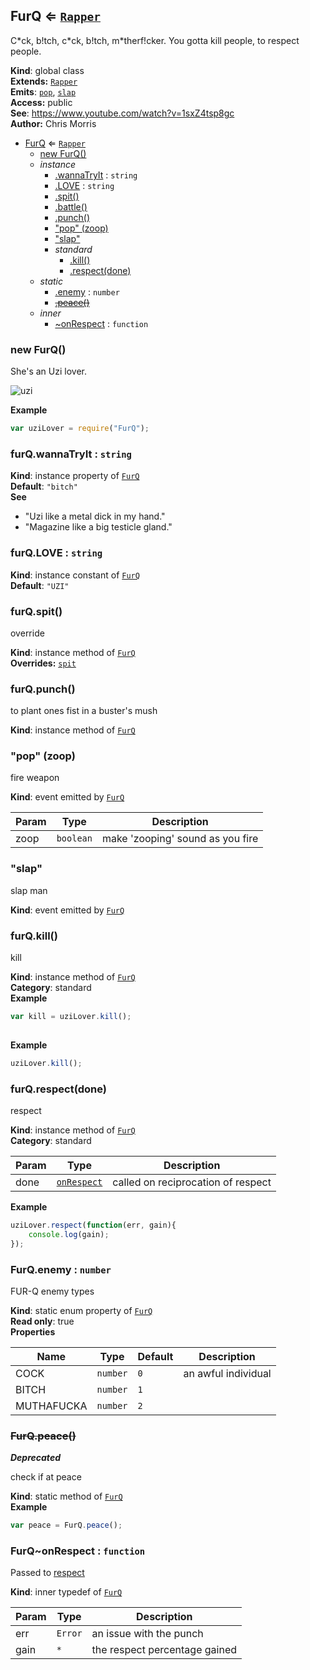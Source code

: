 <a name="FurQ"></a>
## FurQ ⇐ <code>[Rapper](#Rapper)</code>
C\*ck, b!tch, c\*ck, b!tch, m\*therf!cker. You gotta kill people, to respect people.

**Kind**: global class  
**Extends:** <code>[Rapper](#Rapper)</code>  
**Emits**: <code>[pop](#FurQ#event_pop)</code>, <code>[slap](#FurQ#event_slap)</code>  
**Access:** public  
**See**: https://www.youtube.com/watch?v=1sxZ4tsp8gc  
**Author:** Chris Morris  

* [FurQ](#FurQ) ⇐ <code>[Rapper](#Rapper)</code>
  * [new FurQ()](#new_FurQ_new)
  * _instance_
    * [.wannaTryIt](#FurQ#wannaTryIt) : <code>string</code>
    * [.LOVE](#FurQ#LOVE) : <code>string</code>
    * [.spit()](#FurQ#spit)
    * [.battle()](#Rapper#battle)
    * [.punch()](#FurQ#punch)
    * ["pop" (zoop)](#FurQ#event_pop)
    * ["slap"](#FurQ#event_slap)
    * _standard_
      * [.kill()](#FurQ#kill)
      * [.respect(done)](#FurQ#respect)
  * _static_
    * [.enemy](#FurQ.enemy) : <code>number</code>
    * ~~[.peace()](#FurQ.peace)~~
  * _inner_
    * [~onRespect](#FurQ..onRespect) : <code>function</code>

<a name="new_FurQ_new"></a>
### new FurQ()
She's an Uzi lover. 

![uzi](https://sampleface.co.uk/wp-content/uploads/2013/07/fur-q-uzi-lover.png)

**Example**  
```js
var uziLover = require("FurQ");
```
<a name="FurQ#wannaTryIt"></a>
### furQ.wannaTryIt : <code>string</code>
**Kind**: instance property of <code>[FurQ](#FurQ)</code>  
**Default**: <code>&quot;bitch&quot;</code>  
**See**

- "Uzi like a metal dick in my hand."
- "Magazine like a big testicle gland."

<a name="FurQ#LOVE"></a>
### furQ.LOVE : <code>string</code>
**Kind**: instance constant of <code>[FurQ](#FurQ)</code>  
**Default**: <code>&quot;UZI&quot;</code>  
<a name="FurQ#spit"></a>
### furQ.spit()
override

**Kind**: instance method of <code>[FurQ](#FurQ)</code>  
**Overrides:** <code>[spit](#Rapper#spit)</code>  
<a name="FurQ#punch"></a>
### furQ.punch()
to plant ones fist in a buster's mush

**Kind**: instance method of <code>[FurQ](#FurQ)</code>  
<a name="FurQ#event_pop"></a>
### "pop" (zoop)
fire weapon

**Kind**: event emitted by <code>[FurQ](#FurQ)</code>  

| Param | Type | Description |
| --- | --- | --- |
| zoop | <code>boolean</code> | make 'zooping' sound as you fire |

<a name="FurQ#event_slap"></a>
### "slap"
slap man

**Kind**: event emitted by <code>[FurQ](#FurQ)</code>  
<a name="FurQ#kill"></a>
### furQ.kill()
kill

**Kind**: instance method of <code>[FurQ](#FurQ)</code>  
**Category**: standard  
**Example**  
```js
var kill = uziLover.kill();
    
```
**Example**  
```js
uziLover.kill();
```
<a name="FurQ#respect"></a>
### furQ.respect(done)
respect

**Kind**: instance method of <code>[FurQ](#FurQ)</code>  
**Category**: standard  

| Param | Type | Description |
| --- | --- | --- |
| done | <code>[onRespect](#FurQ..onRespect)</code> | called on reciprocation of respect |

**Example**  
```js
uziLover.respect(function(err, gain){
    console.log(gain);
});
```
<a name="FurQ.enemy"></a>
### FurQ.enemy : <code>number</code>
FUR-Q enemy types

**Kind**: static enum property of <code>[FurQ](#FurQ)</code>  
**Read only**: true  
**Properties**

| Name | Type | Default | Description |
| --- | --- | --- | --- |
| COCK | <code>number</code> | <code>0</code> | an awful individual |
| BITCH | <code>number</code> | <code>1</code> |  |
| MUTHAFUCKA | <code>number</code> | <code>2</code> |  |

<a name="FurQ.peace"></a>
### ~~FurQ.peace()~~
***Deprecated***

check if at peace

**Kind**: static method of <code>[FurQ](#FurQ)</code>  
**Example**  
```js
var peace = FurQ.peace();
```
<a name="FurQ..onRespect"></a>
### FurQ~onRespect : <code>function</code>
Passed to [respect](#FurQ#respect)

**Kind**: inner typedef of <code>[FurQ](#FurQ)</code>  

| Param | Type | Description |
| --- | --- | --- |
| err | <code>Error</code> | an issue with the punch |
| gain | <code>\*</code> | the respect percentage gained |

